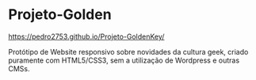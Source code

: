 # Projeto-Golden

https://pedro2753.github.io/Projeto-GoldenKey/

Protótipo de Website responsivo sobre novidades da cultura geek, criado puramente com HTML5/CSS3, sem a utilização de Wordpress e outras CMSs.
